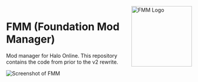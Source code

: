 <img src="https://raw.githubusercontent.com/Clef-0/FMM2/master/FMM2/FMM.png" alt="FMM Logo" width="164" height="164" align="right"/>

# FMM (Foundation Mod Manager)
Mod manager for Halo Online. This repository contains the code from prior to the v2 rewrite.

![Screenshot of FMM](http://i.imgur.com/bpAHlRE.png)
